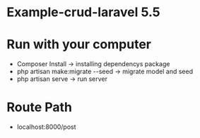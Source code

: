 # Example-crud-laravel 5.5

# Run with your computer
  - Composer Install -> installing dependencys package
  - php artisan make:migrate --seed -> migrate model and seed
  - php artisan serve -> run server

# Route Path
  - localhost:8000/post
  
